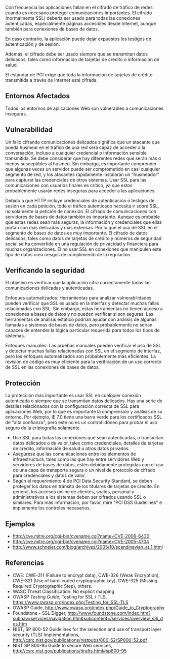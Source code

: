 Con frecuencia las aplicaciones fallan en el cifrado de tráfico de redes
cuando es necesario proteger comunicaciones importantes. El cifrado
(normalmente SSL) debería ser usado para todas las conexiones
autenticadas, especialmente páginas accesibles desde Internet, aunque
también para conexiones de bases de datos.

En caso contrario, la aplicación puede dejar expuestos los testigos de
autenticación y de sesión.

Además, el cifrado debe ser usado siempre que se transmitan datos
delicados, tales como información de tarjetas de crédito o información
de salud.

El estándar de PCI exige que toda la información de tarjetas de crédito
transmitida a través de Internet esté cifrada.

## Entornos Afectados

Todos los entornos de aplicaciones Web son vulnerables a comunicaciones
inseguras.

## Vulnerabilidad

Un fallo cifrando comunicaciones delicados significa que un atacante que
pueda husmear en el tráfico de una red será capaz de acceder a la
conversación, incluso a cualquier credencial o información sensible
transmitida. Se debe considerar que hay diferentes redes que serán más o
menos susceptibles al husmeo. Sin embargo, es importante comprender que
algunas veces un servidor puede ser comprometido en casi cualquier
segmento de red, y los atacantes rápidamente instalarán un "husmeador"
para capturar las credenciales de otros sistemas. Usar SSL para las
comunicaciones con usuarios finales es crítico, ya que estos
probablemente usarán redes inseguras para acceder a las aplicaciones.

Debido a que HTTP incluye credenciales de autenticación o testigos de
sesión en cada petición, todo el tráfico autenticado necesita ir sobre
SSL, no solamente la petición de conexión. El cifrado de comunicaciones
con servidores de bases de datos también es importante. Aunque es
probable que estas redes sean más seguras, la información y credenciales
que ellas portan son más delicadas y más extensas. Por lo que el uso de
SSL en el segmento de bases de datos es muy importante. El cifrado de
datos delicados, tales como datos de tarjetas de crédito y números de
seguridad social se ha convertido en una regulación de privacidad y
financiera para muchas organizaciones. El no usar SSL en conexiones que
manipulen este tipo de datos crea riesgos de cumplimiento de la
regulación.

## Verificando la seguridad

El objetivo es verificar que la aplicación cifra correctamente todas las
comunicaciones delicadas y autenticadas.

Enfoques automatizados: Herramientas para analizar vulnerabilidades
pueden verificar que SSL es usado en la interfaz y detectar muchas
fallas relacionadas con SSL. Sin embargo, estas herramientas no tienen
acceso a conexiones a bases de datos y no pueden verificar si son
seguras. Las herramientas de análisis estático podrían ayudar con
análisis de algunas llamadas a sistemas de bases de datos, pero
probablemente no serían capaces de entender la lógica particular
requerida para todos los tipos de sistemas.

Enfoques manuales: Las pruebas manuales pueden verificar el uso de SSL y
detectar muchas fallas relacionadas con SSL en el segmento de interfaz,
pero los enfoques automatizados son probablemente más eficientes. La
revisión de código es muy eficiente para la verificación de un uso
correcto de SSL en las conexiones de bases de datos.

## Protección

La protección más importante es usar SSL en cualquier conexión
autenticada o siempre que se transmitan datos delicados. Hay una serie
de detalles relacionados con la configuración correcta de SSL para
aplicaciones Web, por lo que es importante la comprensión y análisis de
su entorno. Por ejemplo, IE 7.0 tiene una barra verde para los
certificados SSL de "alta confianza", pero este no es un control idóneo
para probar el uso seguro de la criptografía solamente.

  - Use SSL para todas las conexiones que sean autenticadas, o
    transmitan datos delicados o de valor, tales como credenciales,
    detalles de tarjetas de crédito, información de salud u otros datos
    privados.
  - Asegúrese que las comunicaciones entre los elementos de
    infraestructura, tales como las que hay entre servidores Web y
    servidores de bases de datos, estén debidamente protegidas con el
    uso de una capa de transporte segura o un nivel de protocolo de
    cifrado para credenciales y datos de valor.
  - Según el requerimiento 4 de PCI Data Security Standard, se deben
    proteger los datos en tránsito de los titulares de tarjetas de
    crédito. En general, los accesos online de clientes, socios,
    personal y administrativos a los sistemas deben ser cifrados usando
    SSL o similares. Para más información, por favor, mire "PCI DSS
    Guidelines" e implemente los controles necesarios.

## Ejemplos

  - <http://cve.mitre.org/cgi-bin/cvename.cgi?name=CVE-2006-6430>
  - <http://cve.mitre.org/cgi-bin/cvename.cgi?name=CVE-2005-4704>
  - <http://www.schneier.com/blog/archives/2005/10/scandinavian_at_1.html>

## Referencias

  - CWE: CWE-311 (Failure to encrypt data), CWE-326 (Weak Encryption),
    CWE-321 (Use of hard-coded cryptographic key), CWE-325 (Missing
    Required Cryptographic Step), others.
  - WASC Threat Classification: No explicit mapping
  - OWASP *Testing Guide*, Testing for SSL / TLS,
    <https://www.owasp.org/index.php/Testing_for_SSL-TLS>
  - OWASP Guide, <http://www.owasp.org/index.php/Guide_to_Cryptography>
  - Foundstone - SSL Digger,
    <http://www.foundstone.com/index.htm?subnav=services/navigation.htm&subcontent=/services/overview_s3i_des.htm>
  - NIST, SP 800-52 Guidelines for the selection and use of transport
    layer security (TLS) Implementations,
    <http://csrc.nist.gov/publications/nistpubs/800-52/SP800-52.pdf>
  - NIST SP 800-95 Guide to secure Web services,
    <http://csrc.nist.gov/publications/drafts.html#sp800-95>